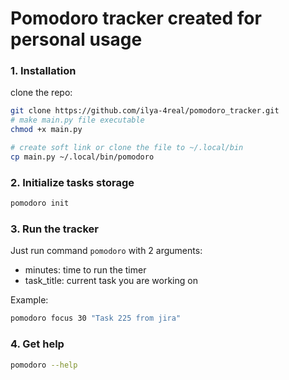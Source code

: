 # Pomodoro tracker created for personal usage

### 1. Installation
clone the repo:
~~~bash
git clone https://github.com/ilya-4real/pomodoro_tracker.git
# make main.py file executable
chmod +x main.py

# create soft link or clone the file to ~/.local/bin
cp main.py ~/.local/bin/pomodoro
~~~

### 2. Initialize tasks storage

~~~bash
pomodoro init
~~~

### 3. Run the tracker 

Just run command `pomodoro` with 2 arguments:
- minutes: time to run the timer
- task_title: current task you are working on

Example:
~~~bash
pomodoro focus 30 "Task 225 from jira"
~~~


### 4. Get help

~~~bash
pomodoro --help
~~~
